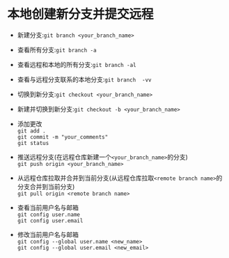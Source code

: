 # 本地创建新分支并提交远程

- 新建分支:`git branch <your_branch_name>`

- 查看所有分支:`git branch -a`
- 查看远程和本地的所有分支:`git branch -al`
- 查看与远程分支联系的本地分支:`git branch  -vv `


- 切换到新分支:`git checkout <your_branch_name>`
- 新建并切换到新分支:`git checkout -b <your_branch_name>`

- 添加更改        
`git add .`             
`git commit -m "your_comments"`       
`git status`

- 推送远程分支(在远程仓库新建一个`<your_branch_name>`的分支)       
`git push origin <your_branch_name>`
- 从远程仓库拉取并合并到当前分支(从远程仓库拉取`<remote branch name>`的分支合并到当前分支)                  
`git pull origin <remote branch name>`

- 查看当前用户名与邮箱          
`git config user.name`        
`git config user.email`

- 修改当前用户名与邮箱          
`git config --global user.name <new_name>`        
`git config --global user.email <new_email>`
